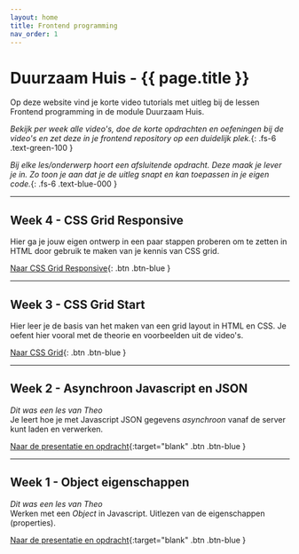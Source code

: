 ```yaml
---
layout: home
title: Frontend programming
nav_order: 1
---
```


# Duurzaam Huis - {{ page.title }}

Op deze website vind je korte video tutorials met uitleg bij de lessen Frontend programming in de module Duurzaam Huis.

*Bekijk per week alle video's, doe de korte opdrachten en oefeningen bij de video's en zet deze in je frontend repository op een duidelijk plek.*{: .fs-6 .text-green-100 }

*Bij elke les/onderwerp hoort een afsluitende opdracht. Deze maak je lever je in. Zo toon je aan dat je de uitleg snapt en kan toepassen in je eigen code.*{: .fs-6 .text-blue-000 }

---

## Week 4 - CSS Grid Responsive
Hier ga je jouw eigen ontwerp in een paar stappen proberen om te zetten in HTML door gebruik te maken van je kennis van CSS grid.

[Naar CSS Grid Responsive](css-grid-responsive){: .btn .btn-blue }

---

## Week 3 - CSS Grid Start
Hier leer je de basis van het maken van een grid layout in HTML en CSS.
Je oefent hier vooral met de theorie en voorbeelden uit de video's.

[Naar CSS Grid](css-grid-start){: .btn .btn-blue }

---

## Week 2 - Asynchroon Javascript en JSON
*Dit was een les van Theo*  
Je leert hoe je met Javascript JSON gegevens *asynchroon* vanaf de server kunt laden en verwerken.

[Naar de presentatie en opdracht](https://blanken5.home.xs4all.nl/webSlidesPresentaties/importJSON.html#slide=1){:target="blank" .btn .btn-blue }

---

## Week 1 - Object eigenschappen
*Dit was een les van Theo*  
Werken met een *Object* in Javascript. Uitlezen van de eigenschappen (properties).

[Naar de presentatie en opdracht](https://blanken5.home.xs4all.nl/webSlidesPresentaties/objectEigenschappen.html#slide=1){:target="blank" .btn .btn-blue }





